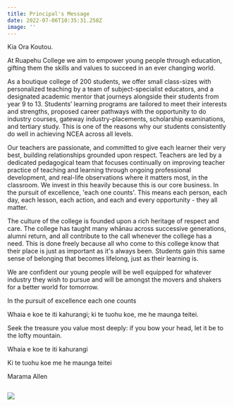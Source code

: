 ```yaml
---
title: Principal's Message
date: 2022-07-06T10:35:31.258Z
image: ''
---
```

Kia Ora Koutou.

At Ruapehu College we aim to empower young people through education, gifting them the skills and values to succeed in an ever changing world. 



As a boutique college of 200 students, we offer small class-sizes with personalized teaching by a team of subject-specialist educators, and a designated academic mentor that journeys alongside their students from year 9 to 13. Students’ learning programs are tailored to meet their interests and strengths, proposed career pathways with the opportunity to do industry courses, gateway industry-placements, scholarship examinations, and tertiary study. This is one of the reasons why our students consistently do well in achieving NCEA across all levels.



Our teachers are passionate, and committed to give each learner their very best, building relationships grounded upon respect. Teachers are led by a dedicated pedagogical team that focuses continually on improving teacher practice of teaching and learning through ongoing professional development, and real-life observations where it matters most, in the classroom. We invest in this heavily because this is our core business. In the pursuit of excellence, 'each one counts'. This means each person, each day, each lesson, each action, and each and every opportunity - they all matter.



The culture of the college is founded upon a rich heritage of respect and care. The college has taught many whānau across successive generations, alumni return, and all contribute to the call whenever the college has a need. This is done freely because all who come to this college know that their place is just as important as it's always been. Students gain this same sense of belonging that becomes lifelong, just as their learning is.



We are confident our young people will be well equipped for whatever industry they wish to pursue and will be amongst the movers and shakers for a better world for tomorrow.

In the pursuit of excellence each one counts

Whaia e koe te iti kahurangi; ki te tuohu koe, me he maunga teitei.

Seek the treasure you value most deeply: if you bow your head, let it be to the lofty mountain.

Whaia e koe te iti kahurangi

Ki te tuohu koe me he maunga teitei

Marama Allen

![]()

![](https://res.cloudinary.com/ruapehu-college/image/upload/v1657072078/20191213_132035_f7hqzp.jpg)
